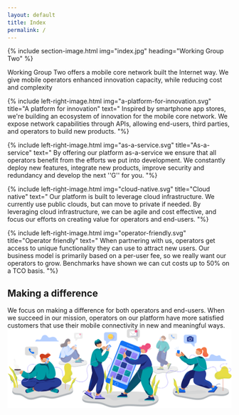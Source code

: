 ```yaml
---
layout: default
title: Index
permalink: /
---
```


{% include section-image.html img="index.jpg" heading="Working Group Two" %}

Working Group Two offers a mobile core network built the Internet way.
We give mobile operators enhanced innovation capacity, while reducing cost and complexity

{% include left-right-image.html img="a-platform-for-innovation.svg" title="A platform for innovation" text="
    Inspired by smartphone app stores, we're building an ecosystem of innovation for the mobile core network.
    We expose network capabilities through APIs, allowing end-users, third parties,
    and operators to build new products.
"%}

{% include left-right-image.html img="as-a-service.svg" title="As-a-service" text="
    By offering our platform as-a-service we ensure that all operators benefit from
    the efforts we put into development. We constantly deploy new features,
    integrate new products, improve security and redundancy and develop the next ''G'' for you.
"%}

{% include left-right-image.html img="cloud-native.svg" title="Cloud native" text="
    Our platform is built to leverage cloud infrastructure. We currently use
    public clouds, but can move to private if needed.
    By leveraging cloud infrastructure, we can be agile and cost effective,
    and focus our efforts on creating value for operators and end-users.
"%}

{% include left-right-image.html img="operator-friendly.svg" title="Operator friendly" text="
    When partnering with us, operators get access to unique functionality they can use to attract new users.
    Our business model is primarily based on a per-user fee, so we really want our operators to grow.
    Benchmarks have shown we can cut costs up to 50% on a TCO basis.
"%}

<h2 class="spacious-heading">Making a difference</h2>
We focus on making a difference for both operators and end-users.
When we succeed in our mission, operators on our platform have more satisfied
customers that use their mobile connectivity in new and meaningful ways.

<img src="/img/illustrations/making-a-difference.svg" alt="Decorative illustration">

